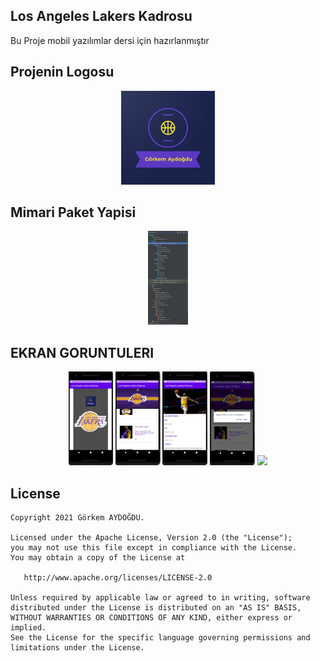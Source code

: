 ## Los Angeles Lakers Kadrosu
 Bu Proje mobil yazılımlar dersi için hazırlanmıştır
 
## Projenin Logosu
<p align="center">
<img src= https://raw.githubusercontent.com/GorkemAydogdu/LosAngelesLakersKadrosu/master/Logo%26MimariPaketYapisi/Logo.jpg height = "150"/>
</p>

## Mimari Paket Yapisi
<p align="center">
<img src="https://raw.githubusercontent.com/GorkemAydogdu/LosAngelesLakersKadrosu/master/Logo%26MimariPaketYapisi/MimariPaketYapisi.jpg" height = "150"/>
</p>

## EKRAN GORUNTULERI
<p align="center">
<img src="https://raw.githubusercontent.com/GorkemAydogdu/LosAngelesLakersKadrosu/master/app/Screens/E1Ekrani.jpg" height = "150"/>
<img src="https://raw.githubusercontent.com/GorkemAydogdu/LosAngelesLakersKadrosu/master/app/Screens/E2Ekrani.jpg" height = "150"/>
<img src="https://raw.githubusercontent.com/GorkemAydogdu/LosAngelesLakersKadrosu/master/app/Screens/E3Ekrani.jpg" height = "150"/>
<img src="https://raw.githubusercontent.com/GorkemAydogdu/LosAngelesLakersKadrosu/master/app/Screens/CıkısEkrani.jpg" height = "150" />
<img src="https://raw.githubusercontent.com/GorkemAydogdu/LosAngelesLakersKadrosu/master/app/Screens/İnternetYok.jpg" height = "150"/>
</p>

License
--------


    Copyright 2021 Görkem AYDOĞDU.

    Licensed under the Apache License, Version 2.0 (the "License");
    you may not use this file except in compliance with the License.
    You may obtain a copy of the License at

       http://www.apache.org/licenses/LICENSE-2.0

    Unless required by applicable law or agreed to in writing, software
    distributed under the License is distributed on an "AS IS" BASIS,
    WITHOUT WARRANTIES OR CONDITIONS OF ANY KIND, either express or implied.
    See the License for the specific language governing permissions and
    limitations under the License.
